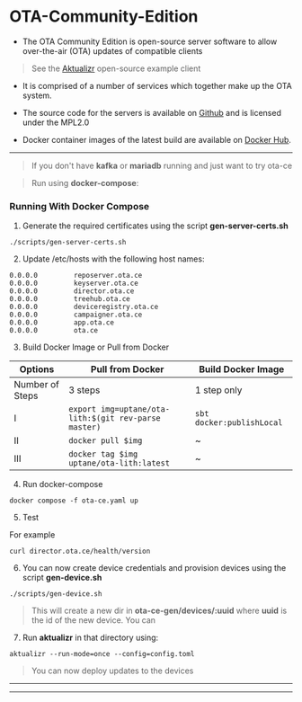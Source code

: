 # OTA-Community-Edition

- The OTA Community Edition is open-source server software to allow over-the-air (OTA) updates of compatible clients

> See the [Aktualizr](https://github.com/advancedtelematic/aktualizr) open-source example client

- It is comprised of a number of services which together make up the OTA system.

- The source code for the servers is available on [Github](https://github.com/advancedtelematic) and is licensed under the MPL2.0

- Docker container images of the latest build are available on [Docker Hub](https://hub.docker.com/u/advancedtelematic).
---
> If you don't have **kafka** or **mariadb** running and just want to try ota-ce

> Run using **docker-compose**:
### Running With Docker Compose
1. Generate the required certificates using the script **gen-server-certs.sh**
```
./scripts/gen-server-certs.sh
```
2. Update /etc/hosts with the following host names:

```
0.0.0.0         reposerver.ota.ce
0.0.0.0         keyserver.ota.ce
0.0.0.0         director.ota.ce
0.0.0.0         treehub.ota.ce
0.0.0.0         deviceregistry.ota.ce
0.0.0.0         campaigner.ota.ce
0.0.0.0         app.ota.ce
0.0.0.0         ota.ce
```

3. Build Docker Image or Pull from Docker

|     Options     |Pull from Docker            | Build Docker Image            |
|----------------|-------------------------------|-----------------------------|
|Number of Steps|3 steps|1 step only|
|I|`export img=uptane/ota-lith:$(git rev-parse master)`|`sbt docker:publishLocal`|
|II|`docker pull $img`|      ~     |
|III|`docker tag $img uptane/ota-lith:latest`|~|

4. Run docker-compose
```
docker compose -f ota-ce.yaml up
```

5. Test

For example
```
curl director.ota.ce/health/version
```

6. You can now create device credentials and provision devices using the script **gen-device.sh**

 ```
 ./scripts/gen-device.sh
 ```
 > This will create a new dir in **ota-ce-gen/devices/:uuid** where **uuid** is the id of the new device. You can

7. Run **aktualizr** in that directory using:
```
aktualizr --run-mode=once --config=config.toml
```   
  > You can now deploy updates to the devices
---
---
